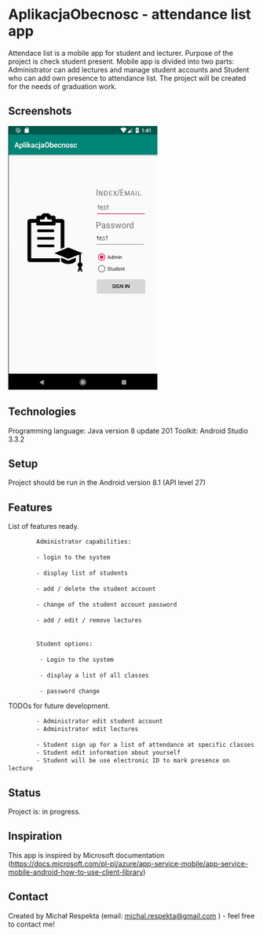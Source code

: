 # AplikacjaObecnosc - attendance list app
Attendace list is a mobile app for student and lecturer. Purpose of the project is check student present.
Mobile app is divided into two parts: Administrator can add lectures and manage student accounts
and Student who can add own presence to attendance list.
The project will be created for the needs of graduation work.

## Screenshots
![Example Gif](./img/GIFF.gif)

## Technologies
    
 Programming language: Java version 8 update 201
 Toolkit: Android Studio 3.3.2

## Setup
 Project should be run in the Android version 8.1 (API level 27)


## Features
 List of features ready.

            Administrator capabilities:

            - login to the system

            - display list of students

            - add / delete the student account

            - change of the student account password

            - add / edit / remove lectures


            Student options:

             - Login to the system

             - display a list of all classes
             
             - password change
             
 TODOs for future development.
 
            - Administrator edit student account
            - Administrator edit lectures
            
            - Student sign up for a list of attendance at specific classes
            - Student edit information about yourself
            - Student will be use electronic ID to mark presence on lecture


## Status
Project is: in progress.

## Inspiration
This app is inspired by Microsoft documentation
(https://docs.microsoft.com/pl-pl/azure/app-service-mobile/app-service-mobile-android-how-to-use-client-library)

## Contact
Created by Michał Respekta (email: michal.respekta@gmail.com ) - feel free to contact me!
